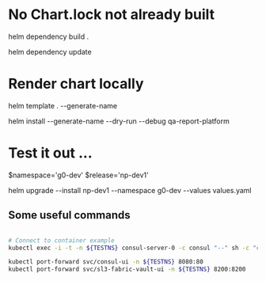 
# No Chart.lock not already built
helm dependency build .

helm dependency update

# Render chart locally

helm template . --generate-name

helm install --generate-name --dry-run --debug qa-report-platform


# Test it out ... 

$namespace='g0-dev'
$release='np-dev1'


<!-- export TESTNS=sl3-mci
cat <<EOF | kubectl apply -f -
apiVersion: v1
kind: Namespace
metadata:
  name: ${TESTNS}
EOF -->

helm upgrade --install np-dev1 --namespace g0-dev --values values.yaml 

## Some useful commands

```sh

# Connect to container example
kubectl exec -i -t -n ${TESTNS} consul-server-0 -c consul "--" sh -c "clear; sh"

kubectl port-forward svc/consul-ui -n ${TESTNS} 8080:80
kubectl port-forward svc/sl3-fabric-vault-ui -n ${TESTNS} 8200:8200

```
